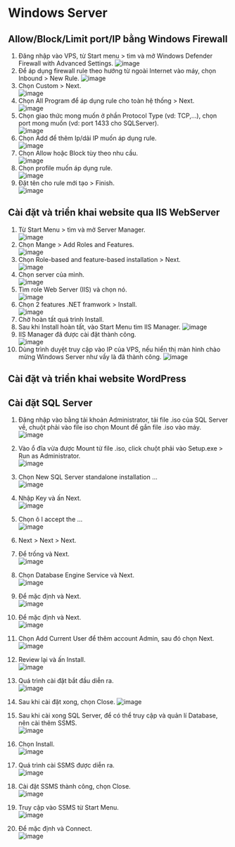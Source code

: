 # Windows Server
## Allow/Block/Limit port/IP bằng Windows Firewall
1. Đăng nhập vào VPS, từ Start menu > tìm và mở Windows Defender Firewall with Advanced Settings. ![image](https://github.com/user-attachments/assets/47cff32e-025f-4478-a5a8-76fbb341388f)
2. Để áp dụng firewall rule theo hướng từ ngoài Internet vào máy, chọn Inbound > New Rule. ![image](https://github.com/user-attachments/assets/97e09c1b-b4a4-42ab-bf3c-c7710874c265)
3. Chọn Custom > Next. <br>![image](https://github.com/user-attachments/assets/6f388b56-fbf4-4490-881a-f812f72edf6e)
4. Chọn All Program để áp dụng rule cho toàn hệ thống > Next. <br> ![image](https://github.com/user-attachments/assets/45bff499-326f-45dc-b201-5fb083a1ae79)
5. Chọn giao thức mong muốn ở phần Protocol Type (vd: TCP,...), chọn port mong muốn (vd: port 1433 cho SQLServer). <br> ![image](https://github.com/user-attachments/assets/a5fbe9e0-df8c-4050-8749-c991514860a9)
6. Chọn Add để thêm Ip/dải IP muốn áp dụng rule. <br> ![image](https://github.com/user-attachments/assets/aa04b92c-b7f0-46cc-99d6-690327854282)
7. Chọn Allow hoặc Block tùy theo nhu cầu. <br> ![image](https://github.com/user-attachments/assets/e0bf92b7-f539-4bb4-b711-5cd7006c65ed)
8. Chọn profile muốn áp dụng rule. <br> ![image](https://github.com/user-attachments/assets/74f4458e-1d0b-459c-953e-761c3d76b625)
9. Đặt tên cho rule mới tạo > Finish.<br> ![image](https://github.com/user-attachments/assets/d60e2f33-c41b-4ee8-b6ea-1c51bbd6f57a)

## Cài đặt và triển khai website qua IIS WebServer
1. Từ Start Menu > tìm và mở Server Manager. <br> ![image](https://github.com/user-attachments/assets/abed9c93-2d07-4e95-87a2-3cd17ae6ecfe)
2. Chọn Mange > Add Roles and Features. <br> ![image](https://github.com/user-attachments/assets/a5409872-f0d0-405f-b5df-f5578d501728)
3. Chọn Role-based and feature-based installation > Next. <br> ![image](https://github.com/user-attachments/assets/e4d43d54-cef1-4e98-8999-8857197ba3fd)
4. Chọn server của mình. <br> ![image](https://github.com/user-attachments/assets/cc078974-1a19-4766-b83c-ac7238a6ff05)
5. Tìm role Web Server (IIS) và chọn nó. <br> ![image](https://github.com/user-attachments/assets/5893e212-b733-428b-925e-e8e7980f8f74)
6. Chọn 2 features .NET framwork > Install. <br> ![image](https://github.com/user-attachments/assets/d772a987-5b23-42fb-99e1-b112a11f3313)
7. Chờ hoàn tất quá trình Install.
8. Sau khi Install hoàn tất, vào Start Menu tìm IIS Manager. ![image](https://github.com/user-attachments/assets/4596c73f-9a7e-4323-9a1b-29d6c8a74bc4)
9. IIS Manager đã được cài đặt thành công. <br> ![image](https://github.com/user-attachments/assets/9bff8622-dde4-4e42-929a-9ab684697348)
10. Dùng trình duyệt truy cập vào IP của VPS, nếu hiển thị màn hình chào mừng Windows Server như vầy là đã thành công. ![image](https://github.com/user-attachments/assets/8fcda3f0-3c5a-4b7c-bfb2-57d6ab977d2f)
## Cài đặt và triển khai website WordPress
## Cài đặt SQL Server
1. Đăng nhập vào bằng tải khoản Administrator, tải file .iso của SQL Server về, chuột phải vào file iso chọn Mount để gắn file .iso vào máy. <br> ![image](https://github.com/user-attachments/assets/f8496c37-e842-4c3a-8683-fc29e2baeb1f)
2. Vào ổ đĩa vừa được Mount từ file .iso, click chuột phải vào Setup.exe > Run as Administrator. <br> ![image](https://github.com/user-attachments/assets/57f0e1d7-3188-4c70-8ee1-38eafa2dae71)
3. Chọn New SQL Server standalone installation ... <br> ![image](https://github.com/user-attachments/assets/fb7e864c-8bca-45c9-9302-e8c7ea10bb73)
4. Nhập Key và ấn Next. <br> ![image](https://github.com/user-attachments/assets/cd58251e-230e-449c-b5f5-bf47dd60f66a)
5. Chọn ô I accept the ... <br> ![image](https://github.com/user-attachments/assets/bbc359d4-0cc7-494e-ad2b-abbb1cb45af8)
6. Next > Next > Next.
7. Để trống và Next. <br> ![image](https://github.com/user-attachments/assets/a4e53b91-e741-42a1-b3fe-da527ea4b29a)
8. Chọn Database Engine Service và Next. <br> ![image](https://github.com/user-attachments/assets/6491d24f-e818-4a3c-846b-570ef03ffa49)

9. Để mặc định và Next. <br> ![image](https://github.com/user-attachments/assets/eaf799e0-030f-4b6e-8076-42d60759cab4)
10. Để mặc định và Next. <br> ![image](https://github.com/user-attachments/assets/ca3dfc62-cebe-424c-b8d9-97a1a3cb500b)
11. Chọn Add Current User để thêm account Admin, sau đó chọn Next. <br> ![image](https://github.com/user-attachments/assets/6e3bf464-3835-472e-9a2d-c7fa75216b98)
12. Review lại và ấn Install. <br> ![image](https://github.com/user-attachments/assets/b5338e7f-2dfb-49ab-8ed2-d1b822c20966)
13. Quá trình cài đặt bắt đầu diễn ra. <br> ![image](https://github.com/user-attachments/assets/fe469cd2-6d6c-4778-a595-b99dca618cd2)
14. Sau khi cài đặt xong, chọn Close. ![image](https://github.com/user-attachments/assets/4ac874a9-226e-40fe-85b1-51b413720f70)
15. Sau khi cài xong SQL Server, để có thể truy cập và quản lí Database, nên cài thêm SSMS. <br> ![image](https://github.com/user-attachments/assets/3bb96cf7-8867-4d00-9d0e-2838315e4d2e)
16. Chọn Install. <br> ![image](https://github.com/user-attachments/assets/1ee2fc30-7b30-49cd-a71f-bfa35267662b)
17. Quá trình cài SSMS được diễn ra. <br> ![image](https://github.com/user-attachments/assets/c4007e15-1eac-4e14-b596-196121f9005c)
18. Cài đặt SSMS thành công, chọn Close.<br>![image](https://github.com/user-attachments/assets/6848afba-a0ba-48d0-bc71-40e3fb8a0631)
19. Truy cập vào SSMS từ Start Menu. <br> ![image](https://github.com/user-attachments/assets/d530992a-f6c3-4948-993a-191661ac34d6)
20. Để mặc định và Connect.<br> ![image](https://github.com/user-attachments/assets/693e383d-34f8-4c43-917c-9368526c25aa)


  

















